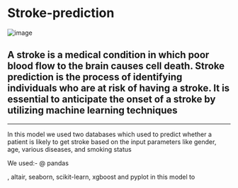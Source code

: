 # Stroke-prediction

![image](https://github.com/osama-alani/Stroke-prediction/assets/133378136/902e8de9-8132-496a-a603-1e8f6af1b112)

## A stroke is a medical condition in which poor blood flow to the brain causes cell death. Stroke prediction is the process of identifying individuals who are at risk of having a stroke. It is essential to anticipate the onset of a stroke by utilizing machine learning techniques
---------------------
In this model we used two databases which  used to predict whether a patient is likely to get stroke based on the input parameters like gender, age, various diseases, and smoking status


We used:-
 @ pandas
 
 
 
 , altair, seaborn, scikit-learn, xgboost and pyplot in this model to 


